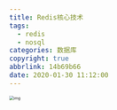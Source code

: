 ```yaml
---
title: Redis核心技术
tags:
  - redis
  - nosql
categories: 数据库
copyright: true
abbrlink: 14b69b66
date: 2020-01-30 11:12:00
---
```




<img src="https://static001.geekbang.org/resource/image/79/e7/79da7093ed998a99d9abe91e610b74e7.jpg?wh=2001*1126" alt="img" style="zoom:50%;" />

